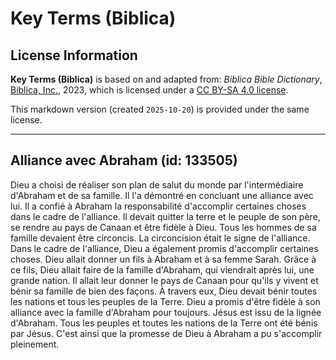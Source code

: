 # Key Terms (Biblica)

## License Information

**Key Terms (Biblica)** is based on and adapted from: _Biblica Bible Dictionary_, [Biblica, Inc.](https://www.biblica.com/), 2023, which is licensed under a [CC BY-SA 4.0 license](https://creativecommons.org/licenses/by-sa/4.0/legalcode.en).

This markdown version (created `2025-10-20`) is provided under the same license.



--------------------------------

## Alliance avec Abraham (id: 133505)

Dieu a choisi de réaliser son plan de salut du monde par l'intermédiaire d'Abraham et de sa famille. Il l'a démontré en concluant une alliance avec lui. Il a confié à Abraham la responsabilité d'accomplir certaines choses dans le cadre de l'alliance. Il devait quitter la terre et le peuple de son père, se rendre au pays de Canaan et être fidèle à Dieu. Tous les hommes de sa famille devaient être circoncis. La circoncision était le signe de l'alliance. Dans le cadre de l'alliance, Dieu a également promis d'accomplir certaines choses. Dieu allait donner un fils à Abraham et à sa femme Sarah. Grâce à ce fils, Dieu allait faire de la famille d'Abraham, qui viendrait après lui, une grande nation. Il allait leur donner le pays de Canaan pour qu'ils y vivent et bénir sa famille de bien des façons. À travers eux, Dieu devait bénir toutes les nations et tous les peuples de la Terre. Dieu a promis d'être fidèle à son alliance avec la famille d'Abraham pour toujours. Jésus est issu de la lignée d'Abraham. Tous les peuples et toutes les nations de la Terre ont été bénis par Jésus. C'est ainsi que la promesse de Dieu à Abraham a pu s'accomplir pleinement.


